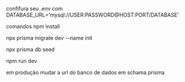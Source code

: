 confifura seu .env com DATABASE_URL='mysql://USER:PASSWORD@HOST:PORT/DATABASE'

comandos
npm install

npx prisma migrate dev --name init

npx prisma db seed

npm run dev

em produção mudar a url do banco de dados em schama.prisma
